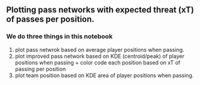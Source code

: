 ## Plotting pass networks with expected threat (xT) of passes per position.

### We do three things in this notebook

1. plot pass netwrok based on average player positions when passing.
1. plot improved pass network based on KDE (centroid/peak) of player positions when passing + color code each position based on xT of passing per position
1. plot team position based on KDE area of player positions when passing.
